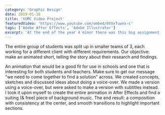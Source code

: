 ```yaml
---
category: 'Graphic Design'
date: 2019-01-18
title: 'VUMC Video Project'
featuredVideo: 'https://www.youtube.com/embed/OYVxTuwnx-c'
tags: ['Adobe After Effects', 'Adobe Illustrator']
excerpt: 'At the end of the year 4 minor there was this big assignment: make a datavisualization for a client according to their needs & requirements.'
---
```


The entire group of students was split up in smaller teams of 3, each working for a different client with different requirements. Our objective: make an animated short, telling the story about their research and findings.

An animation that would be a good fit for use in schools and one that is interesting for both students and teachers. Make sure to get our message "we need to come together to find a solution" across. We created concepts, sketches and discussed ideas about doing a voice-over. We made a version using a voice-over, but were asked to make a version with subtitles instead. I took it upon myself to create the entire animation in After Effects and find a suiting (& free) piece of background music. The end result: a composition with consistency at the center, and smooth transitions to highlight important sections.

